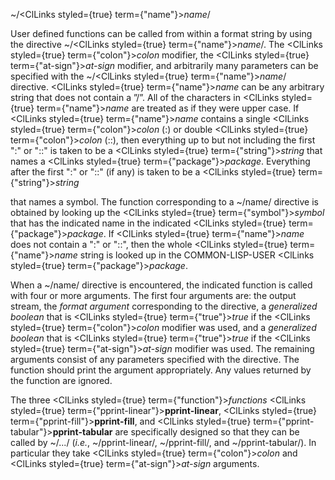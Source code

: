  



&#126;/<ClLinks styled={true} term={"name"}><i>name</i></ClLinks>/ 



User defined functions can be called from within a format string by using the directive &#126;/<ClLinks styled={true} term={"name"}><i>name</i></ClLinks>/. The <ClLinks styled={true} term={"colon"}><i>colon</i></ClLinks> modifier, the <ClLinks styled={true} term={"at-sign"}><i>at-sign</i></ClLinks> modifier, and arbitrarily many parameters can be specified with the &#126;/<ClLinks styled={true} term={"name"}><i>name</i></ClLinks>/ directive. <ClLinks styled={true} term={"name"}><i>name</i></ClLinks> can be any arbitrary string that does not contain a ”/”. All of the characters in <ClLinks styled={true} term={"name"}><i>name</i></ClLinks> are treated as if they were upper case. If <ClLinks styled={true} term={"name"}><i>name</i></ClLinks> contains a single <ClLinks styled={true} term={"colon"}><i>colon</i></ClLinks> (:) or double <ClLinks styled={true} term={"colon"}><i>colon</i></ClLinks> (::), then everything up to but not including the first ":" or "::" is taken to be a <ClLinks styled={true} term={"string"}><i>string</i></ClLinks> that names a <ClLinks styled={true} term={"package"}><i>package</i></ClLinks>. Everything after the first ":" or "::" (if any) is taken to be a <ClLinks styled={true} term={"string"}><i>string</i></ClLinks> 



that names a symbol. The function corresponding to a &#126;/name/ directive is obtained by looking up the <ClLinks styled={true} term={"symbol"}><i>symbol</i></ClLinks> that has the indicated name in the indicated <ClLinks styled={true} term={"package"}><i>package</i></ClLinks>. If <ClLinks styled={true} term={"name"}><i>name</i></ClLinks> does not contain a ":" or "::", then the whole <ClLinks styled={true} term={"name"}><i>name</i></ClLinks> string is looked up in the COMMON-LISP-USER <ClLinks styled={true} term={"package"}><i>package</i></ClLinks>. 



When a &#126;/name/ directive is encountered, the indicated function is called with four or more arguments. The first four arguments are: the output stream, the *format argument* corresponding to the directive, a *generalized boolean* that is <ClLinks styled={true} term={"true"}><i>true</i></ClLinks> if the <ClLinks styled={true} term={"colon"}><i>colon</i></ClLinks> modifier was used, and a *generalized boolean* that is <ClLinks styled={true} term={"true"}><i>true</i></ClLinks> if the <ClLinks styled={true} term={"at-sign"}><i>at-sign</i></ClLinks> modifier was used. The remaining arguments consist of any parameters specified with the directive. The function should print the argument appropriately. Any values returned by the function are ignored. 



The three <ClLinks styled={true} term={"function"}><i>functions</i></ClLinks> <ClLinks styled={true} term={"pprint-linear"}><b>pprint-linear</b></ClLinks>, <ClLinks styled={true} term={"pprint-fill"}><b>pprint-fill</b></ClLinks>, and <ClLinks styled={true} term={"pprint-tabular"}><b>pprint-tabular</b></ClLinks> are specifically designed so that they can be called by &#126;/.../ (*i.e.*, &#126;/pprint-linear/, &#126;/pprint-fill/, and &#126;/pprint-tabular/). In particular they take <ClLinks styled={true} term={"colon"}><i>colon</i></ClLinks> and <ClLinks styled={true} term={"at-sign"}><i>at-sign</i></ClLinks> arguments. 



